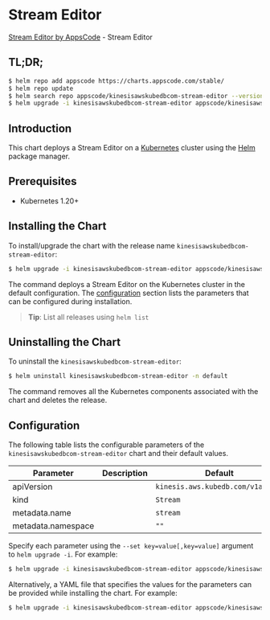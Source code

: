 # Stream Editor

[Stream Editor by AppsCode](https://appscode.com) - Stream Editor

## TL;DR;

```bash
$ helm repo add appscode https://charts.appscode.com/stable/
$ helm repo update
$ helm search repo appscode/kinesisawskubedbcom-stream-editor --version=v0.23.0
$ helm upgrade -i kinesisawskubedbcom-stream-editor appscode/kinesisawskubedbcom-stream-editor -n default --create-namespace --version=v0.23.0
```

## Introduction

This chart deploys a Stream Editor on a [Kubernetes](http://kubernetes.io) cluster using the [Helm](https://helm.sh) package manager.

## Prerequisites

- Kubernetes 1.20+

## Installing the Chart

To install/upgrade the chart with the release name `kinesisawskubedbcom-stream-editor`:

```bash
$ helm upgrade -i kinesisawskubedbcom-stream-editor appscode/kinesisawskubedbcom-stream-editor -n default --create-namespace --version=v0.23.0
```

The command deploys a Stream Editor on the Kubernetes cluster in the default configuration. The [configuration](#configuration) section lists the parameters that can be configured during installation.

> **Tip**: List all releases using `helm list`

## Uninstalling the Chart

To uninstall the `kinesisawskubedbcom-stream-editor`:

```bash
$ helm uninstall kinesisawskubedbcom-stream-editor -n default
```

The command removes all the Kubernetes components associated with the chart and deletes the release.

## Configuration

The following table lists the configurable parameters of the `kinesisawskubedbcom-stream-editor` chart and their default values.

|     Parameter      | Description |                   Default                    |
|--------------------|-------------|----------------------------------------------|
| apiVersion         |             | <code>kinesis.aws.kubedb.com/v1alpha1</code> |
| kind               |             | <code>Stream</code>                          |
| metadata.name      |             | <code>stream</code>                          |
| metadata.namespace |             | <code>""</code>                              |


Specify each parameter using the `--set key=value[,key=value]` argument to `helm upgrade -i`. For example:

```bash
$ helm upgrade -i kinesisawskubedbcom-stream-editor appscode/kinesisawskubedbcom-stream-editor -n default --create-namespace --version=v0.23.0 --set apiVersion=kinesis.aws.kubedb.com/v1alpha1
```

Alternatively, a YAML file that specifies the values for the parameters can be provided while
installing the chart. For example:

```bash
$ helm upgrade -i kinesisawskubedbcom-stream-editor appscode/kinesisawskubedbcom-stream-editor -n default --create-namespace --version=v0.23.0 --values values.yaml
```
